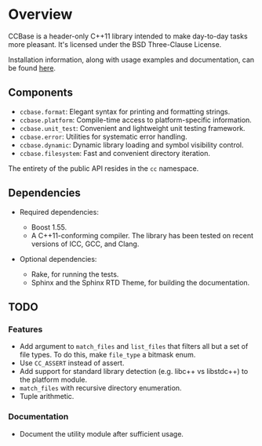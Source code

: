 <!--
  ** File Name:	README.md
  ** Author:	Aditya Ramesh
  ** Date:	12/05/2012
  ** Contact:	_@adityaramesh.com
-->

# Overview

CCBase is a header-only C++11 library intended to make day-to-day tasks more
pleasant. It's licensed under the BSD Three-Clause License.

Installation information, along with usage examples and documentation, can be
found [here](http://adityaramesh.com/ccbase).

## Components

- `ccbase.format`: Elegant syntax for printing and formatting strings.
- `ccbase.platform`: Compile-time access to platform-specific information.
- `ccbase.unit_test`: Convenient and lightweight unit testing framework.
- `ccbase.error`: Utilities for systematic error handling.
- `ccbase.dynamic`: Dynamic library loading and symbol visibility control.
- `ccbase.filesystem`: Fast and convenient directory iteration.

The entirety of the public API resides in the `cc` namespace.

## Dependencies

- Required dependencies:
  - Boost 1.55.
  - A C++11-conforming compiler. The library has been tested on recent versions
  of ICC, GCC, and Clang.

- Optional dependencies:
  - Rake, for running the tests.
  - Sphinx and the Sphinx RTD Theme, for building the documentation.

## TODO

### Features

- Add argument to `match_files` and `list_files` that filters all but a set of
file types. To do this, make `file_type` a bitmask enum.
- Use `CC_ASSERT` instead of assert.
- Add support for standard library detection (e.g. libc++ vs libstdc++) to the
platform module.
- `match_files` with recursive directory enumeration.
- Tuple arithmetic.

### Documentation

- Document the utility module after sufficient usage.
